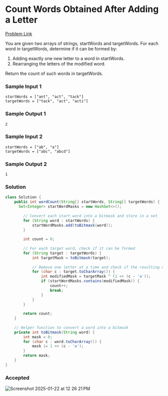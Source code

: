 # Count Words Obtained After Adding a Letter

[Problem Link](https://leetcode.com/problems/count-words-obtained-after-adding-a-letter/description/) 

You are given two arrays of strings, startWords and targetWords. For each word in targetWords, determine if it can be formed by:

1. Adding exactly one new letter to a word in startWords.
2. Rearranging the letters of the modified word.

Return the count of such words in targetWords.

### Sample Input 1
```
startWords = ["ant", "act", "tack"]
targetWords = ["tack", "act", "acti"]
```
### Sample Output 1
```
2
```

### Sample Input 2
```
startWords = ["ab", "a"]
targetWords = ["abc", "abcd"]
```
### Sample Output 2
```
1
```

### Solution
```java
class Solution {
    public int wordCount(String[] startWords, String[] targetWords) {
      Set<Integer> startWordMasks = new HashSet<>();
        
        // Convert each start word into a bitmask and store in a set
        for (String word : startWords) {
            startWordMasks.add(toBitmask(word));
        }
        
        int count = 0;
        
        // For each target word, check if it can be formed
        for (String target : targetWords) {
            int targetMask = toBitmask(target);
            
            // Remove one letter at a time and check if the resulting mask exists in startWordMasks
            for (char c : target.toCharArray()) {
                int modifiedMask = targetMask ^ (1 << (c - 'a'));
                if (startWordMasks.contains(modifiedMask)) {
                    count++;
                    break;
                }
            }
        }
        
        return count;
    }
    
    // Helper function to convert a word into a bitmask
    private int toBitmask(String word) {
        int mask = 0;
        for (char c : word.toCharArray()) {
            mask |= 1 << (c - 'a');
        }
        return mask;
    }
}
```

### Accepted
![Screenshot 2025-01-22 at 12 26 21 PM](https://github.com/user-attachments/assets/8058f9ee-3e45-45f3-bc19-472feed55ebc)
